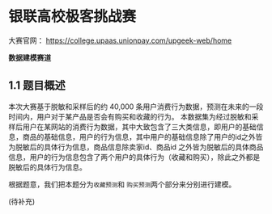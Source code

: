 # 银联高校极客挑战赛

大赛官网： https://college.upaas.unionpay.com/upgeek-web/home

**数据建模赛道**

## 1.1 题目概述

本次大赛基于脱敏和采样后的约 40,000 条用户消费行为数据，预测在未来的一段时间内，用户对于某产品是否会有购买和收藏的行为。
本数据集为经过脱敏和采样后用户在某网站的消费行为数据，其中大致包含了三大类信息，即用户的基础信息，商品的基础信息，用户的行为信息，其中用户的基础信息除了用户的id之外皆为脱敏后的具体行为信息，商品信息除卖家id、商品id 之外皆为脱敏后的具体商品信息，用户的行为信息包含了两个用户的具体行为（收藏和购买），除此之外都是脱敏后的具体行为信息。


根据题意，我们把本题分为`收藏预测`和 `购买预测`两个部分来分别进行建模。

(待补充)

